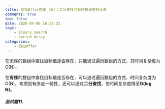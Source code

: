 ```yaml
---
title: 剑指Offer题集（三）：二分查找与有序数组查找元素
comments: true
top: false
date: 2020-04-06 16:25:33
tags:
	- Binary Search
	- Sorted Array
categories:
	- 剑指Offer
---
```


在无序的数组中查找目标值是否存在，只能通过遍历数组的方式，其时间复杂度为O(N)。

在**有序**的数组中查找目标值是否存在，可以通过遍历数组的方式，时间复杂度为O(N)。考虑到有序这一特性，还可以通过**二分查找**，使时间复杂度降至**O(log N)**。

<!--more-->

##### 面试题11. 